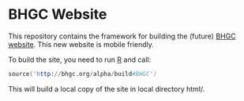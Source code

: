 BHGC Website
============

This repository contains the framework for building the (future) [BHGC website](http://bhgc.org/alpha/).  This new website is mobile friendly.

To build the site, you need to run [R](http://www.r-project.org/) and call:
```s
source('http://bhgc.org/alpha/build#BHGC')
```
This will build a local copy of the site in local directory html/.
